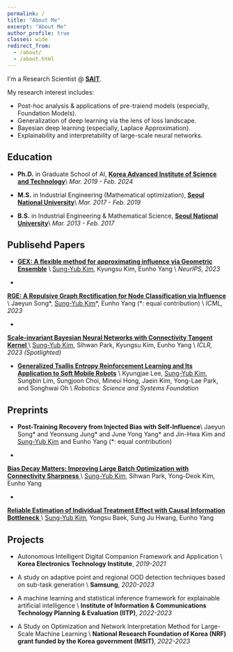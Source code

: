 ```yaml
---
permalink: /
title: "About Me"
excerpt: "About Me"
author_profile: true
classes: wide
redirect_from:
  - /about/
  - /about.html
---
```


I'm a Research Scientist @ <a href="https://www.sait.samsung.co.kr/">**SAIT**</a>.

My research interest includes:
- Post-hoc analysis & applications of pre-traiend models (especially, Foundation Models).
- Generalization of deep learning via the lens of loss landscape.
- Bayesian deep learning (especially, Laplace Approximation).
- Explainability and interpretability of large-scale neural networks.


## Education

- **Ph.D.** in Graduate School of AI, <a href="https://gsai.kaist.ac.kr/">**Korea Advanced Institute of Science and Technology**</a>\\
  *Mar. 2019 - Feb. 2024*
  
- **M.S.** in Industrial Engineering (Mathematical optimization), <a href="http://polytope.snu.ac.kr/">**Seoul National University**</a>\\
*Mar. 2017 - Feb. 2019*

- **B.S.** in Industrial Engineering & Mathematical Science, <a href="http://ie.snu.ac.kr/">**Seoul National University**</a>\\
*Mar. 2013 - Feb. 2017*


## Publisehd Papers

- <a href="https://openreview.net/pdf?id=tz4ECtAu8e">**GEX: A flexible method for approximating influence via Geometric Ensemble**</a> \\
<u>Sung-Yub Kim</u>, Kyungsu Kim, Eunho Yang \\
*NeurIPS, 2023*

-  <a href="https://openreview.net/pdf?id=OcKwZhPwHA">
**RGE: A Repulsive Graph Rectification for Node Classification via Influence** 
</a>\\
Jaeyun Song\*, <u>Sung-Yub Kim</u>\*, Eunho Yang (\*: equal contribution) \\
*ICML, 2023*

- <a href="https://openreview.net/pdf?id=VZ5EaTI6dqa">
**Scale-invariant Bayesian Neural Networks with Connectivity Tangent Kernel**
</a> \\
<u>Sung-Yub Kim</u>, Sihwan Park, Kyungsu Kim, Eunho Yang \\
*ICLR, 2023 (Spotlighted)*

- <a href="https://rllab.snu.ac.kr/publications/papers/2020_rss_tac.pdf">**Generalized Tsallis Entropy Reinforcement Learning and Its Application to Soft Mobile Robots**</a> \\
Kyungjae Lee, <u>Sung-Yub Kim</u>, Sungbin Lim, Sungjoon Choi, Mineui Hong, Jaein Kim, Yong-Lae Park, and Songhwai Oh \\
*Robotics: Science and Systems Foundation*

## Preprints

- **Post-Training Recovery from Injected Bias with Self-Influence**\\
Jaeyun Song* and Yeonsung Jung* and June Yong Yang* and Jin-Hwa Kim and <u>Sung-Yub Kim</u> and Eunho Yang (\*: equal contribution)

- <a href="https://openreview.net/forum?id=Mvf5zr2qs6">
**Bias Decay Matters: Improving Large Batch Optimization with Connectivity Sharpness** 
</a> \\
<u>Sung-Yub Kim</u>, Sihwan Park, Yong-Deok Kim, Eunho Yang

- <a href="https://arxiv.org/abs/1906.03118">
**Reliable Estimation of Individual Treatment Effect with Causal Information Bottleneck**
</a> \\
<u>Sung-Yub Kim</u>, Yongsu Baek, Sung Ju Hwang, Eunho Yang

## Projects

- Autonomous Intelligent Digital Companion Framework and Application \\
**Korea Electronics Technology Institute**, *2019-2021*

- A study on adaptive point and regional OOD detection techniques based on sub-task generation \\
**Samsung**, *2020-2023*

- A machine learning and statistical inference framework for explainable artificial intelligence \\
**Institute of Information & Communications Technology Planning & Evaluation (IITP)**, *2022-2023*

- A Study on Optimization and Network Interpretation Method for Large-Scale Machine Learning \\
**National Research Foundation of Korea (NRF) grant funded by the Korea government (MSIT)**, *2022-2023*